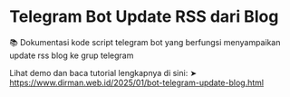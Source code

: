 # Telegram Bot Update RSS dari Blog
📚 Dokumentasi kode script telegram bot yang berfungsi menyampaikan update rss blog ke grup telegram

Lihat demo dan baca tutorial lengkapnya di sini: ➤ https://www.dirman.web.id/2025/01/bot-telegram-update-blog.html
